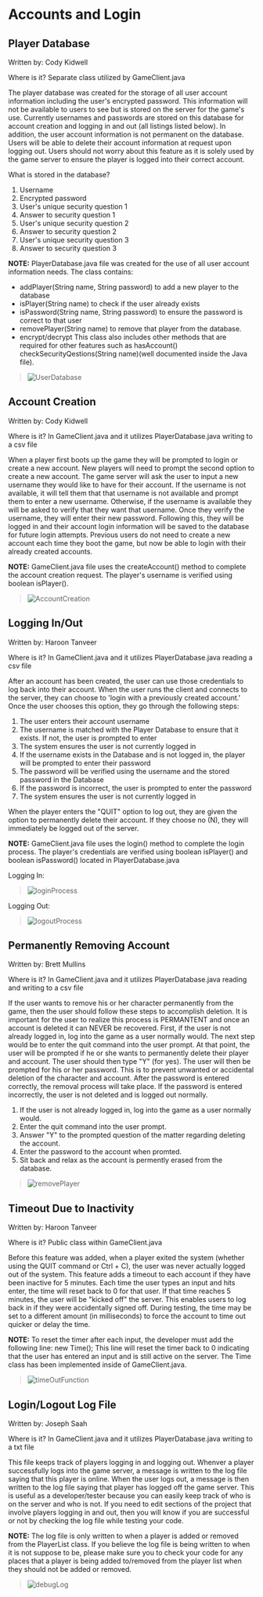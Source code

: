 # Accounts and Login

## Player Database
Written by: Cody Kidwell


Where is it? Separate class utilized by GameClient.java

The player database was created for the storage of all user account information including the user's encrypted password. This information will not be available to users to see but is stored on the server for the game's use. Currently usernames and passwords are stored on this database for account creation and logging in and out (all listings listed below). In addition, the user account information is not permanent on the database. Users will be able to delete their account information at request upon logging out. Users should not worry about this feature as it is solely used by the game server to ensure the player is logged into their correct account.

What is stored in the database?
1) Username
2) Encrypted password
3) User's unique security question 1
4) Answer to security question 1
5) User's unique security question 2
6) Answer to security question 2
7) User's unique security question 3
8) Answer to security question 3

**NOTE:** PlayerDatabase.java file was created for the use of all user account information needs. The class contains:
* addPlayer(String name, String password) to add a new player to the database
* isPlayer(String name) to check if the user already exists
* isPassword(String name, String password) to ensure the password is correct to that user
* removePlayer(String name) to remove that player from the database. 
* encrypt/decrypt 
This class also includes other methods that are required for other features such as hasAccount() checkSecurityQestions(String name)(well documented inside the Java file).


> ![UserDatabase](../images/userdatabase.png)

## Account Creation
Written by: Cody Kidwell


Where is it? In GameClient.java and it utilizes PlayerDatabase.java writing to a csv file


When a player first boots up the game they will be prompted to login or create a new account. New players will need to prompt the second option to create a new account. The game server will ask the user to input a new username they would like to have for their account. If the username is not available, it will tell them that that username is not available and prompt them to enter a new username. Otherwise, if the username is available they will be asked to verify that they want that username. Once they verify the username, they will enter their new password. Following this, they will be logged in and their account login information will be saved to the database for future login attempts. Previous users do not need to create a new account each time they boot the game, but now be able to login with their already created accounts.

**NOTE:** GameClient.java file uses the createAccount() method to complete the account creation request. The player's username is verified using boolean isPlayer().

> ![AccountCreation](../images/accountcreation.png)

## Logging In/Out
Written by: Haroon Tanveer

Where is it? In GameClient.java and it utilizes PlayerDatabase.java reading a csv file

After an account has been created, the user can use those credentials to log back into their account. 
When the user runs the client and connects to the server, they can choose to 'login with a previously created account.' Once the user chooses this option, they go through the following steps:          
1. The user enters their account username
2. The username is matched with the Player Database to ensure that it exists. If not, the user is prompted to enter
3. The system ensures the user is not currently logged in 
4. If the username exists in the Database and is not logged in, the player will be prompted to enter their password
5. The password will be verified using the username and the stored password in the Database
6. If the password is incorrect, the user is prompted to enter the password
7. The system ensures the user is not currently logged in 

When the player enters the "QUIT" option to log out, they are given the option to permanently delete their account. If they choose no (N), they will immediately be logged out of the server.

**NOTE:** GameClient.java file uses the login() method to complete the login process. The player's credentials are verified using boolean isPlayer() and boolean isPassword() located in PlayerDatabase.java


Logging In:

> ![loginProcess](../images/login.png)


Logging Out:

> ![logoutProcess](../images/logout.png)







## Permanently Removing Account
Written by: Brett Mullins


Where is it? In GameClient.java and it utilizes PlayerDatabase.java reading and writing to a csv file

If the user wants to remove his or her character permanently from the game, then the user should follow these steps to accomplish deletion. It is important for the user to realize this process is PERMANTENT and once an account is deleted it can NEVER be recovered. First, if the user is not already logged in, log into the game as a user normally would. The next step would be to enter the quit command into the user prompt. At that point, the user will be prompted if he or she wants to permanently delete their player and account. The user should then type "Y" (for yes). The user will then be prompted for his or her password. This is to prevent unwanted or accidental deletion of the character and account. After the password is entered correctly, the removal process will take place. If the password is entered incorrectly, the user is not deleted and is logged out normally.

1. If the user is not already logged in, log into the game as a user normally would.
2. Enter the quit command into the user prompt.
3. Answer "Y" to the prompted question of the matter regarding deleting the account.
4. Enter the password to the account when promted.
5. Sit back and relax as the account is permently erased from the database.

> ![removePlayer](../images/removePlayer.png)



## Timeout Due to Inactivity
Written by: Haroon Tanveer


Where is it? Public class within GameClient.java

Before this feature was added, when a player exited the system (whether using the QUIT command or Ctrl + C), the user was never actually logged out of the system. This feature adds a timeout to each account if they have been inactive for 5 minutes. Each time the user types an input and hits enter, the time will reset back to 0 for that user. If that time reaches 5 minutes, the user will be "kicked off" the server. This enables users to log back in if they were accidentally signed off. During testing, the time may be set to a different amount (in milliseconds) to force the account to time out quicker or delay the time.

**NOTE:** To reset the timer after each input, the developer must add the following line:
new Time();
This line will reset the timer back to 0 indicating that the user has entered an input
and is still active on the server. The Time class has been implemented inside of
GameClient.java.


> ![timeOutFunction](../images/timeout.png)







## Login/Logout Log File
Written by: Joseph Saah


Where is it? In GameClient.java and it utilizes PlayerDatabase.java writing to a txt file

This file keeps track of players logging in and logging out. Whenver a
player successfully logs into the game server, a message is written to the log
file saying that this player is online. When the user logs out, a message is then
written to the log file saying that player has logged off the game server. This is
useful as a developer/tester because you can easily keep track of who is on the
server and who is not. If you need to edit sections of the project that involve
players logging in and out, then you will know if you are successful or not by
checking the log file while testing your code.

**NOTE:** The log file is only written to when a player is added or removed from
the PlayerList class. If you believe the log file is being written to when it is
not suppose to be, please make sure you to check your code for any places that 
a player is being added to/removed from the player list when they should not be
added or removed.


> ![debugLog](../images/login_logout_log.PNG)
